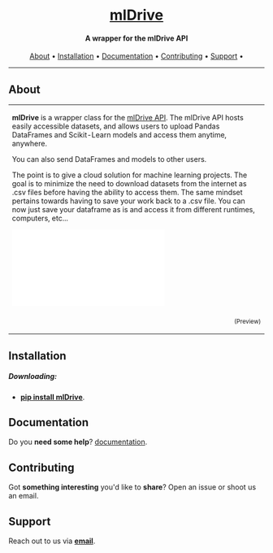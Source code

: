 <h1 align="center">
  <br>
  <a href="https://github.com/macdonac/mldrive">mlDrive</a>
</h1>

<h4 align="center">A wrapper for the mlDrive API</h4>

<p align="center">
  <a href="#about">About</a> •
  <a href="#installation">Installation</a> •
  <a href="#documentation">Documentation</a> •
  <a href="#contributing">Contributing</a> •
  <a href="#support">Support</a> •
</p>

---

## About

<table>
<tr>
<td>
  
**mlDrive** is a wrapper class for the [mlDrive API](https://mldrive.io). The mlDrive API hosts easily accessible datasets, and allows users to upload Pandas DataFrames and Scikit-Learn models and access them anytime, anywhere. 

You can also send DataFrames and models to other users.

The point is to give a cloud solution for machine learning projects. The goal is to minimize the need to download datasets from the internet as .csv files before having the ability to access them. The same mindset pertains towards
having to save your work back to a .csv file. You can now just save your dataframe as is and access it from different runtimes, computers, etc... 

![Dataset to Dataframe](./example/example.pdf)
<p align="right">
<sub>(Preview)</sub>
</p>
</td>
</tr>
</table>

## Installation

##### Downloading:
* **[pip install mlDrive](https://pypi.org/project/mldrive/)**.


## Documentation

Do you **need some help**? [documentation](https://mldrive.io/documentation).

## Contributing

Got **something interesting** you'd like to **share**? Open an issue or shoot us an email.
 

## Support

Reach out to us via **[email](support@mldrive.io)**.
